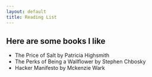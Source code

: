 ```yaml
---
layout: default
title: Reading List
---
```


## Here are some books I like 
<ul>
  <li> The Price of Salt by Patricia Highsmith </li>
  <li> The Perks of Being a Wallflower by Stephen Chbosky </li>
  <li> Hacker Manifesto by Mckenzie Wark </li>
</ul>
    
